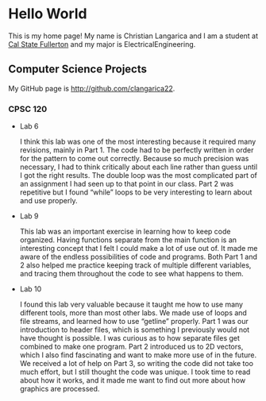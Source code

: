 # Hello World

This is my home page! My name is Christian Langarica and I am a student at [Cal State Fullerton](http://www.fullerton.edu/) and my major is ElectricalEngineering.

## Computer Science Projects

My GitHub page is http://github.com/clangarica22.

### CPSC 120

* Lab 6

    I think this lab was one of the most interesting because it required many revisions, mainly in Part 1. The code had to be perfectly written in order for the pattern to come out correctly. Because so much precision was necessary, I had to think critically about each line rather than guess until I got the right results. The double loop was the most complicated part of an assignment I had seen up to that point in our class. Part 2 was repetitive but I found “while” loops to be very interesting to learn about and use properly.
* Lab 9

    This lab was an important exercise in learning how to keep code organized. Having functions separate from the main function is an interesting concept that I felt I could make a lot of use out of. It made me aware of the endless possibilities of code and programs. Both Part 1 and 2 also helped me practice keeping track of multiple different variables, and tracing them throughout the code to see what happens to them.
* Lab 10

    I found this lab very valuable because it taught me how to use many different tools, more than most other labs. We made use of loops and file streams, and learned how to use “getline” properly. Part 1 was our introduction to header files, which is something I previously would not have thought is possible. I was curious as to how separate files get combined to make one program. Part 2 introduced us to 2D vectors, which I also find fascinating and want to make more use of in the future. We received a lot of help on Part 3, so writing the code did not take too much effort, but I still thought the code was unique. I took time to read about how it works, and it made me want to find out more about how graphics are processed.        